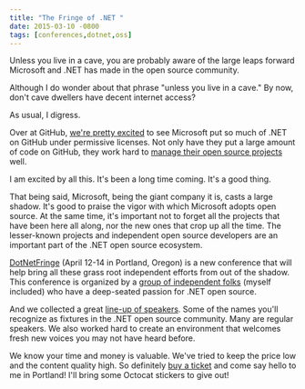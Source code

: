 ```yaml
---
title: "The Fringe of .NET "
date: 2015-03-10 -0800
tags: [conferences,dotnet,oss]
---
```


Unless you live in a cave, you are probably aware of the large leaps forward Microsoft and .NET has made in the open source community.

Although I do wonder about that phrase "unless you live in a cave." By now, don't cave dwellers have decent internet access?

As usual, I digress.

Over at GitHub, [we're pretty excited](https://github.com/blog/1928-welcome-to-github-net) to see Microsoft put so much of .NET on GitHub under permissive licenses. Not only have they put a large amount of code on GitHub, they work hard to [manage their open source projects](http://blogs.msdn.com/b/dotnet/archive/2015/01/28/net-core-open-source-update.aspx) well.

I am excited by all this. It's been a long time coming. It's a good thing.

That being said, Microsoft, being the giant company it is, casts a large shadow. It's good to praise the vigor with which Microsoft adopts open source. At the same time, it's important not to forget all the projects that have been here all along, nor the new ones that crop up all the time. The lesser-known projects and independent open source developers are an important part of the .NET open source ecosystem.

[DotNetFringe](http://dotnetfringe.org/) (April 12-14 in Portland, Oregon) is a new conference that will help bring all these grass root independent efforts from out of the shadow. This conference is organized by a [group of independent folks](http://dotnetfringe.org/index.html#team) (myself included) who have a deep-seated passion for .NET open source.

And we collected a great [line-up of speakers](http://dotnetfringe.org/index.html#speakers). Some of the names you'll recognize as fixtures in the .NET open source community. Many are regular speakers. We also worked hard to create an environment that welcomes fresh new voices you may not have heard before.

We know your time and money is valuable. We've tried to keep the price low and the content quality high. So definitely [buy a ticket](http://dotnetfringe.org/tickets.html#ticket-types) and come say hello to me in Portland! I'll bring some Octocat stickers to give out!
